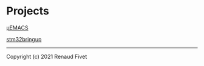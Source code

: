 # Projects

[µEMACS](https://warehouse.motd.org/?page_id=34)

[stm32bringup](https://warehouse.motd.org/?page_id=148)

---
Copyright (c) 2021 Renaud Fivet
